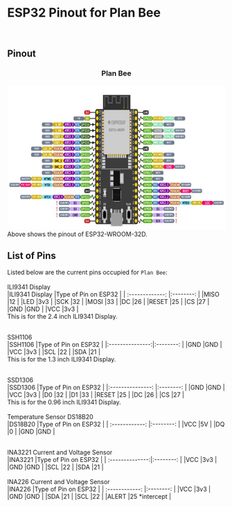 # ESP32 Pinout for Plan Bee
<br/>


## Pinout
<h3 align="center">Plan Bee</h3>
<div align="center">
  <a href="https://github.com/charutomo/Plan-Bee-">
    <img src="image/pinout.jpg" alt="pinout" width="786" height="333">
  </a>
</div>
Above shows the pinout of ESP32-WROOM-32D.
<br/>

## List of Pins
Listed below are the current pins occupied for `Plan Bee`: <br/>
<br/>
ILI9341 Display
<br/>
|ILI9341 Display	|Type of Pin on ESP32 |
| :-------------:	|:--------:		    |
|MISO			|12	 	          |
|LED			|3v3		          |
|SCK			|32	     		    |
|MOSI			|33			    |
|DC			|26	     		    |
|RESET		|25			    |
|CS			|27			    |
|GND			|GND       		    |
|VCC			|3v3	       	    |
<br/>
This is for the 2.4 inch ILI9341 Display.
<br/>
<br/>

SSH1106
<br/>
|SSH1106		|Type of Pin on ESP32 	|
|:---------------:|:--------:	 	|
|GND		|GND       		|
|VCC		|3v3	 	      |
|SCL		|22	     		|
|SDA		|21			|
<br/>
This is for the 1.3 inch ILI9341 Display.
<br/>

<br/>
SSD1306
<br/>
|SSD1306		|Type of Pin on ESP32	    |
|:---------------:	|:--------:	 	    |
|GND		|GND       		    |
|VCC		|3v3	 	          |
|D0		|32	     		    |
|D1		|33			    |
|RESET	|25		     	    |
|DC		|26			    |
|CS		|27			    |
<br/>
This is for the 0.96 inch ILI9341 Display.
<br/>

<br/>
Temperature Sensor DS18B20
<br/>
|DS18B20		|Type of Pin on ESP32 |
| :------------:	|:--------:	 |
|VCC			|5V	 	 |
|DQ			|0	       |
|GND			|GND       	 |
<br/>
<br/>

INA3221 Current and Voltage Sensor
<br/>
|INA3221		|Type of Pin on ESP32 |
| :--------------:|:--------:		    |
|VCC			|3v3	 	          |
|GND			|GND       		    |
|SCL			|22	     		    |
|SDA			|21			    |
<br/>
<br/>
INA226 Current and Voltage Sensor
<br/>
|INA226		|Type of Pin on ESP32 |
| :------------:	|:--------:		    |
|VCC			|3v3	 	          |
|GND			|GND       		    |
|SDA			|21			    |
|SCL			|22	     		    |
|ALERT		|25 *intercept	    |
<br/>
<br/>


